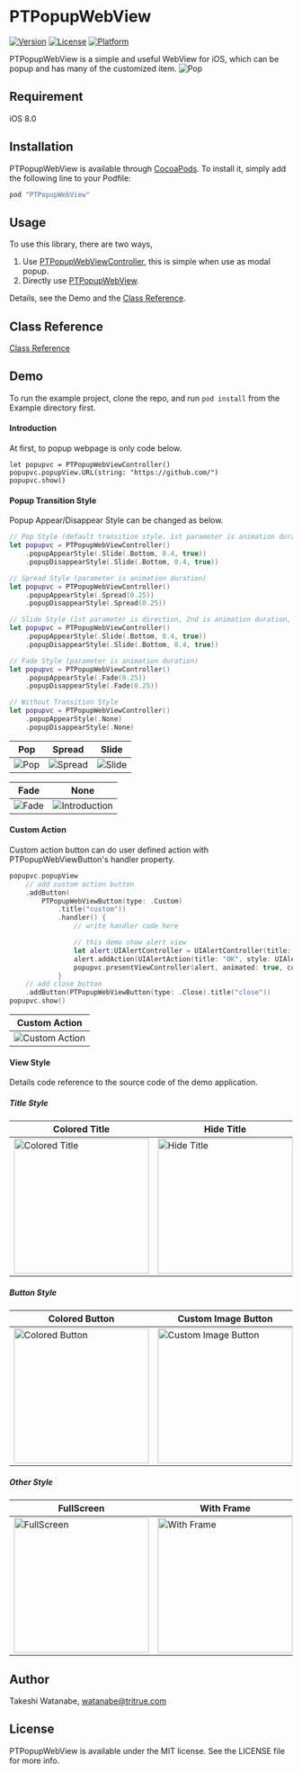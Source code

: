 # PTPopupWebView

[![Version](https://img.shields.io/cocoapods/v/PTPopupWebView.svg?style=flat)](http://cocoapods.org/pods/PTPopupWebView)
[![License](https://img.shields.io/cocoapods/l/PTPopupWebView.svg?style=flat)](http://cocoapods.org/pods/PTPopupWebView)
[![Platform](https://img.shields.io/cocoapods/p/PTPopupWebView.svg?style=flat)](http://cocoapods.org/pods/PTPopupWebView)

PTPopupWebView is a simple and useful WebView for iOS, which can be popup and has many of the customized item.
![Pop](https://raw.githubusercontent.com/pjocprac/PTPopupWebView/master/Images/style_pop.gif "Pop")

## Requirement
iOS 8.0

## Installation

PTPopupWebView is available through [CocoaPods](http://cocoapods.org). To install
it, simply add the following line to your Podfile:

```ruby
pod "PTPopupWebView"
```

## Usage
To use this library, there are two ways,

1. Use [PTPopupWebViewController](Documents/PTPopupWebViewController.md), this is simple when use as modal popup.
2. Directly use [PTPopupWebView](Documents/PTPopupWebView.md).

Details, see the Demo and the [Class Reference](#ClassReference).

<a name="ClassReference"></a>
## Class Reference
[Class Reference](Documents/README.md)

## Demo
To run the example project, clone the repo, and run `pod install` from the Example directory first.

#### Introduction
At first, to popup webpage is only code below.
```
let popupvc = PTPopupWebViewController()
popupvc.popupView.URL(string: "https://github.com/")
popupvc.show()
```

<a name="PopupTransitionStyle"></a>
#### Popup Transition Style
<a name ="pos1"></a>
Popup Appear/Disappear Style can be changed as below.

```swift
// Pop Style (default transition style. 1st parameter is animation duration, and 2nd is using spring animation flag.)
let popupvc = PTPopupWebViewController()
    .popupAppearStyle(.Slide(.Bottom, 0.4, true))
    .popupDisappearStyle(.Slide(.Bottom, 0.4, true))
```

```swift
// Spread Style (parameter is animation duration)
let popupvc = PTPopupWebViewController()
    .popupAppearStyle(.Spread(0.25))
    .popupDisappearStyle(.Spread(0.25))
```

```swift
// Slide Style (1st parameter is direction, 2nd is animation duration, and 3rd is using spring animation flag.)
let popupvc = PTPopupWebViewController()
    .popupAppearStyle(.Slide(.Bottom, 0.4, true))
    .popupDisappearStyle(.Slide(.Bottom, 0.4, true))
```

```swift
// Fade Style (parameter is animation duration)
let popupvc = PTPopupWebViewController()
    .popupAppearStyle(.Fade(0.25))
    .popupDisappearStyle(.Fade(0.25))
```

```swift
// Without Transition Style
let popupvc = PTPopupWebViewController()
    .popupAppearStyle(.None)
    .popupDisappearStyle(.None)
```

|Pop|Spread|Slide|
|---|---|---|
|![Pop](https://raw.githubusercontent.com/pjocprac/PTPopupWebView/master/Images/style_pop.gif "Pop")|![Spread](https://raw.githubusercontent.com/pjocprac/PTPopupWebView/master/Images/style_spread.gif "Spread")|![Slide](https://raw.githubusercontent.com/pjocprac/PTPopupWebView/master/Images/style_slide.gif "Slide")|

|Fade|None|
|---|---|
![Fade](https://raw.githubusercontent.com/pjocprac/PTPopupWebView/master/Images/style_fade.gif "Fade")|![Introduction](https://raw.githubusercontent.com/pjocprac/PTPopupWebView/master/Images/style_none.gif "None")|

#### Custom Action 
Custom action button can do user defined action with PTPopupWebViewButton's handler property.
```swift
popupvc.popupView
    // add custom action button
    .addButton(
        PTPopupWebViewButton(type: .Custom)
            .title("custom"))
            .handler() {
                // write handler code here

                // this demo show alert view
                let alert:UIAlertController = UIAlertController(title: "Custom Action",message: popupvc.popupView.webView.title!,preferredStyle: UIAlertControllerStyle.Alert)
                alert.addAction(UIAlertAction(title: "OK", style: UIAlertActionStyle.Default, handler: nil))
                popupvc.presentViewController(alert, animated: true, completion: nil)
            }
    // add close button
    .addButton(PTPopupWebViewButton(type: .Close).title("close"))
popupvc.show()
```

|Custom Action|
|---|
|![Custom Action](https://raw.githubusercontent.com/pjocprac/PTPopupWebView/master/Images/custom_action.gif "Custom Action")|


#### View Style
Details code reference to the source code of the demo application.

##### Title Style
|Colored Title|Hide Title|
|---|---|
|<img src="https://raw.githubusercontent.com/pjocprac/PTPopupWebView/master/Images/colored_title.png" width="240" alt="Colored Title">|<img src="https://raw.githubusercontent.com/pjocprac/PTPopupWebView/master/Images/hide_title.png" width="240" alt="Hide Title">|

##### Button Style
|Colored Button|Custom Image Button|Hide Button|
|---|---|---|
|<img src="https://raw.githubusercontent.com/pjocprac/PTPopupWebView/master/Images/colored_button.png" width="240" alt="Colored Button">|<img src="https://raw.githubusercontent.com/pjocprac/PTPopupWebView/master/Images/custom_image_button.png" width="240" alt="Custom Image Button">|<img src="https://raw.githubusercontent.com/pjocprac/PTPopupWebView/master/Images/hide_button.png" width="240" alt="Hide Button">|

##### Other Style
|FullScreen|With Frame|
|---|---|
|<img src="https://raw.githubusercontent.com/pjocprac/PTPopupWebView/master/Images/fullscreen.png" width="240" alt="FullScreen">|<img src="https://raw.githubusercontent.com/pjocprac/PTPopupWebView/master/Images/with_frame.png" width="240" alt="With Frame">|

## Author

Takeshi Watanabe, watanabe@tritrue.com

## License

PTPopupWebView is available under the MIT license. See the LICENSE file for more info.
